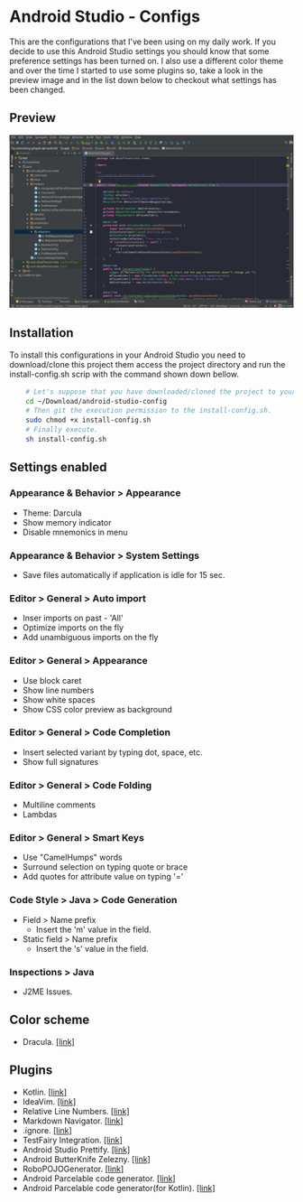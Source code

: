 # Android Studio - Configs
This are the configurations that I've been using on my daily work. 
If you decide to use this Android Studio settings you should know that some 
preference settings has been turned on. I also use a different color theme and 
over the time I started to use some plugins so, take a look in the preview 
image and in the list down below to checkout what settings has been changed.

## Preview

![alt tag](images/android-studio.png)

## Installation
To install this configurations in your Android Studio you need to
download/clone this project them access the project directory and run the
install-config.sh scrip with the command shown down bellow.

```bash
	# Let's suppose that you have downloaded/cloned the project to your 'Download' folder.
	cd ~/Download/android-studio-config
	# Then git the execution permission to the install-config.sh.
	sudo chmod +x install-config.sh
	# Finally execute.
	sh install-config.sh
```

## Settings enabled

### Appearance & Behavior > Appearance
* Theme: Darcula
* Show memory indicator
* Disable mnemonics in menu

### Appearance & Behavior > System Settings
* Save files automatically if application is idle for 15 sec.

### Editor > General > Auto import
* Inser imports on past - 'All'
* Optimize imports on the fly
* Add unambiguous imports on the fly

### Editor > General > Appearance
* Use block caret
* Show line numbers
* Show white spaces
* Show CSS color preview as background

### Editor > General > Code Completion
* Insert selected variant by typing dot, space, etc.
* Show full signatures

### Editor > General > Code Folding
* Multiline comments
* Lambdas

### Editor > General > Smart Keys
* Use "CamelHumps" words
* Surround selection on typing quote or brace
* Add quotes for attribute value on typing '='

### Code Style > Java > Code Generation
* Field > Name prefix
	* Insert the 'm' value in the field.
* Static field > Name prefix
	* Insert the 's' value in the field.

### Inspections > Java
* J2ME Issues.

## Color scheme
* Dracula. [[link]](https://draculatheme.com/jetbrains/)

## Plugins
* Kotlin. [[link]](https://plugins.jetbrains.com/plugin/6954?pr=idea)
* IdeaVim. [[link]](https://github.com/JetBrains/ideavim)
* Relative Line Numbers. [[link]](https://plugins.jetbrains.com/plugin/7414?pr=idea)
* Markdown Navigator. [[link]](http://vladsch.com/product/markdown-navigator)
* .ignore. [[link]](https://github.com/hsz/idea-gitignore)
* TestFairy Integration. [[link]](https://docs.testfairy.com/Android/Uploading_with_Android_Studio.html)
* Android Studio Prettify. [[link]](https://github.com/Haehnchen/idea-android-studio-plugin)
* Android ButterKnife Zelezny. [[link]](https://github.com/avast/android-butterknife-zelezny)
* RoboPOJOGenerator. [[link]](https://github.com/robohorse/RoboPOJOGenerator)
* Android Parcelable code generator. [[link]](https://github.com/mcharmas/android-parcelable-intellij-plugin)
* Android Parcelable code generator(for Kotlin). [[link]](https://github.com/nekocode/android-parcelable-intellij-plugin-kotlin)
